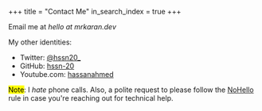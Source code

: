 +++
title =  "Contact Me"
in_search_index = true
+++

Email me at _hello at mrkaran.dev_

My other identities:

- Twitter: [@hssn20\_](https://twitter.com/hssn20)
- GitHub: [hssn-20](https://github.com/hssn-20)
- Youtube.com: [hassanahmed](https://www.youtube.com/channel/UC2JzmzYZYx40OT9Rg8Ttv5Q)

<mark>Note</mark>: I _hate_ phone calls. Also, a polite request to please follow the [NoHello](https://www.nohello.com/2013/01/please-dont-say-just-hello-in-chat.html?m=1) rule in case you're reaching out for technical help.
